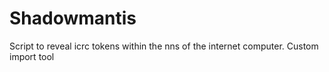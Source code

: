 # Shadowmantis
Script to reveal icrc tokens within the nns of the internet computer. Custom import tool
